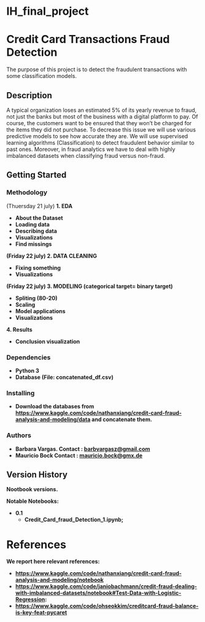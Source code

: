 # IH_final_project

# Credit Card Transactions Fraud Detection

The purpose of this project is to detect the fraudulent transactions with some classification models.

## Description

A typical organization loses an estimated 5% of its yearly revenue to fraud, not just the banks but most of the business with a digital platform to pay. Of course, the customers want to be ensured that they won’t be charged for the items they did not purchase. 
To decrease this issue we will use various predictive models to see how accurate they are. We will use supervised learning algorithms (Classification) to detect fraudulent behavior similar to past ones. Moreover, in fraud analytics we have to deal with highly imbalanced datasets when classifying fraud versus non-fraud.


## Getting Started

### Methodology 
(Thuersday 21 july)
<b> 1. EDA
- About the Dataset
- Loading data
- Describing data
- Visualizations
- Find missings

(Friday 22 july)
<b> 2. DATA CLEANING
- Fixing something
- Visualizations

(Friday 22 july)
<b> 3. MODELING (categorical target= binary target)
- Spliting (80-20)
- Scaling
- Model applications
- Visualizations

<b> 4. Results
- Conclusion visualization

### Dependencies
  - Python 3
  - Database (File: concatenated_df.csv)

### Installing
  - Download the databases from https://www.kaggle.com/code/nathanxiang/credit-card-fraud-analysis-and-modeling/data and concatenate them.
  
 ### Authors
- Barbara Vargas.
  Contact : barbvargasz@gmail.com
- Mauricio Bock
  Contact : mauricio.bock@gmx.de
  

  
## Version History
Nootbook versions.

Notable Notebooks:

* 0.1 
  * Credit_Card_fraud_Detection_1.ipynb;



# References
We report here relevant references:
- https://www.kaggle.com/code/nathanxiang/credit-card-fraud-analysis-and-modeling/notebook
- https://www.kaggle.com/code/janiobachmann/credit-fraud-dealing-with-imbalanced-datasets/notebook#Test-Data-with-Logistic-Regression:
- https://www.kaggle.com/code/ohseokkim/creditcard-fraud-balance-is-key-feat-pycaret
